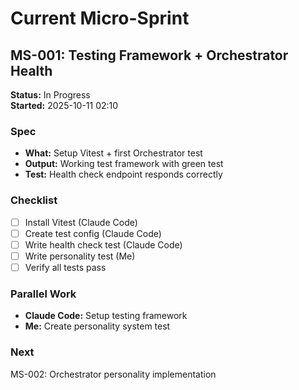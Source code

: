 # Current Micro-Sprint

## MS-001: Testing Framework + Orchestrator Health
**Status:** In Progress  
**Started:** 2025-10-11 02:10

### Spec
- **What:** Setup Vitest + first Orchestrator test
- **Output:** Working test framework with green test
- **Test:** Health check endpoint responds correctly

### Checklist
- [ ] Install Vitest (Claude Code)
- [ ] Create test config (Claude Code)
- [ ] Write health check test (Claude Code)
- [ ] Write personality test (Me)
- [ ] Verify all tests pass

### Parallel Work
- **Claude Code:** Setup testing framework
- **Me:** Create personality system test

### Next
MS-002: Orchestrator personality implementation
